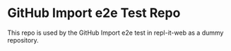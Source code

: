 # GitHub Import e2e Test Repo

This repo is used by the GitHub Import e2e test in repl-it-web as a dummy repository.

